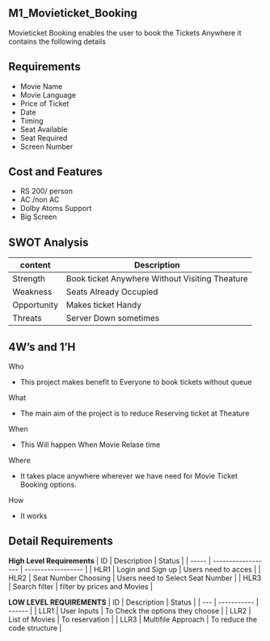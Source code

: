 ## M1_Movieticket_Booking
Movieticket Booking enables the user to book the Tickets Anywhere
it contains the following details

## Requirements
- Movie Name
- Movie Language
- Price of Ticket
- Date 
- Timing
- Seat Available
- Seat Required
- Screen Number
## Cost and Features
- RS 200/ person
- AC /non AC
- Dolby Atoms Support
- Big Screen
## SWOT Analysis
| content | Description |
| --------- | --------------- |
| Strength  | Book ticket Anywhere Without Visiting Theature |
| Weakness  | Seats Already Occupied  |
| Opportunity  | Makes ticket Handy  |
| Threats | Server Down sometimes |

## 4W’s and 1’H
 Who
 - This project makes benefit to Everyone to book tickets without queue
 
 What
- The main aim of the project is  to reduce Reserving ticket at Theature
 
 When
 - This Will happen When Movie Relase time

Where
- It takes place anywhere wherever we have need for Movie Ticket Booking options.

How
- It works 

## Detail Requirements
__High Level Requirements__
|   ID  |     Description    |       Status       |
| ----- | ------------------ | ------------------ |
| HLR1  | Login and Sign up  | Users need to acces |
| HLR2  | Seat Number Choosing | Users need to Select Seat Number |
| HLR3  | Search filter      | filter by prices and Movies |

__LOW LEVEL REQUIREMENTS__
| ID  | Description | Status |
| --- | ----------- | ------ |
| LLR1 | User Inputs | To Check the options they choose |
| LLR2 | List of Movies | To  reservation |
| LLR3 | Multifile Approach | To reduce the code structure |
